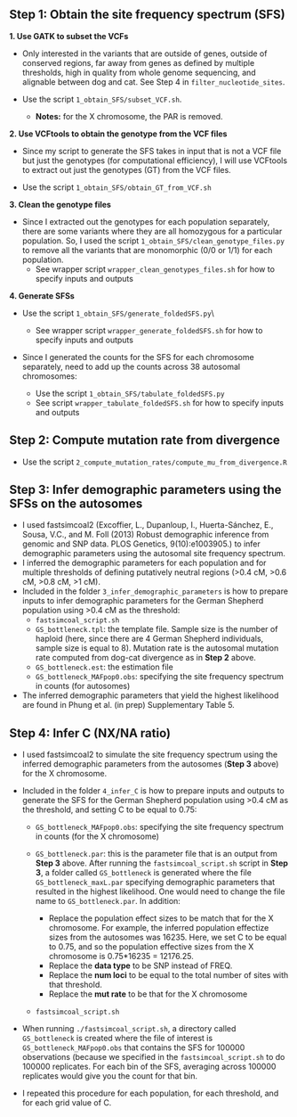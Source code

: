 ## Step 1: Obtain the site frequency spectrum (SFS)

**1. Use GATK to subset the VCFs**

* Only interested in the variants that are outside of genes, outside of conserved regions, far away from genes as defined by multiple thresholds, high in quality from whole genome sequencing, and alignable between dog and cat. See Step 4 in `filter_nucleotide_sites`.

* Use the script `1_obtain_SFS/subset_VCF.sh`.
  - **Notes:** for the X chromosome, the PAR is removed.
  
**2. Use VCFtools to obtain the genotype from the VCF files**

* Since my script to generate the SFS takes in input that is not a VCF file but just the genotypes (for computational efficiency), I will use VCFtools to extract out just the genotypes (GT) from the VCF files.

* Use the script `1_obtain_SFS/obtain_GT_from_VCF.sh`

**3. Clean the genotype files**
* Since I extracted out the genotypes for each population separately, there are some variants where they are all homozygous for a particular population. So, I used the script `1_obtain_SFS/clean_genotype_files.py` to remove all the variants that are monomorphic (0/0 or 1/1) for each population.
  - See wrapper script `wrapper_clean_genotypes_files.sh` for how to specify inputs and outputs

**4. Generate SFSs**

* Use the script `1_obtain_SFS/generate_foldedSFS.py`\
  - See wrapper script `wrapper_generate_foldedSFS.sh` for how to specify inputs and outputs

* Since I generated the counts for the SFS for each chromosome separately, need to add up the counts across 38 autosomal chromosomes:
  - Use the script `1_obtain_SFS/tabulate_foldedSFS.py`
  - See script `wrapper_tabulate_foldedSFS.sh` for how to specify inputs and outputs

## Step 2: Compute mutation rate from divergence

* Use the script `2_compute_mutation_rates/compute_mu_from_divergence.R`

## Step 3: Infer demographic parameters using the SFSs on the autosomes

* I used fastsimcoal2 (Excoffier, L., Dupanloup, I., Huerta-Sánchez, E., Sousa, V.C., and M. Foll (2013) Robust demographic inference from genomic and SNP data. PLOS Genetics, 9(10):e1003905.) to infer demographic parameters using the autosomal site frequency spectrum.
* I inferred the demographic parameters for each population and for multiple thresholds of defining putatively neutral regions (>0.4 cM, >0.6 cM, >0.8 cM, >1 cM). 
* Included in the folder `3_infer_demographic_parameters` is how to prepare inputs to infer demographic parameters for the German Shepherd population using >0.4 cM as the threshold:
  - `fastsimcoal_script.sh`
  - `GS_bottleneck.tpl`: the template file. Sample size is the number of haploid (here, since there are 4 German Shepherd individuals, sample size is equal to 8). Mutation rate is the autosomal mutation rate computed from dog-cat divergence as in **Step 2** above.
  - `GS_bottleneck.est`: the estimation file
  - `GS_bottleneck_MAFpop0.obs`: specifying the site frequency spectrum in counts (for autosomes)
* The inferred demographic parameters that yield the highest likelihood are found in Phung et al. (in prep) Supplementary Table 5.

## Step 4: Infer C (NX/NA ratio)

* I used fastsimcoal2 to simulate the site frequency spectrum using the inferred demographic parameters from the autosomes (**Step 3** above) for the X chromosome. 
* Included in the folder `4_infer_C` is how to prepare inputs and outputs to generate the SFS for the German Shepherd population using >0.4 cM as the threshold, and setting C to be equal to 0.75:
  - `GS_bottleneck_MAFpop0.obs`: specifying the site frequency spectrum in counts (for the X chromosome)
  - `GS_bottleneck.par`: this is the parameter file that is an output from **Step 3** above. After running the `fastsimcoal_script.sh` script in **Step 3**, a folder called `GS_bottleneck` is generated where the file `GS_bottleneck_maxL.par` specifying demographic parameters that resulted in the highest likelihood. One would need to change the file name to `GS_bottleneck.par`. In addition:
    + Replace the population effect sizes to be match that for the X chromosome. For example, the inferred population effectize sizes from the autosomes was 16235. Here, we set C to be equal to 0.75, and so the population effective sizes from the X chromosome is 0.75*16235 = 12176.25.
    + Replace the **data type** to be SNP instead of FREQ.
    + Replace the **num loci** to be equal to the total number of sites with that threshold. 
    + Replace the **mut rate** to be that for the X chromosome
    
  - `fastsimcoal_script.sh`
  
* When running `./fastsimcoal_script.sh`, a directory called `GS_bottleneck` is created where the file of interest is `GS_bottleneck_MAFpop0.obs` that contains the SFS for 100000 observations (because we specified in the `fastsimcoal_script.sh` to do 100000 replicates. For each bin of the SFS, averaging across 100000 replicates would give you the count for that bin.

* I repeated this procedure for each population, for each threshold, and for each grid value of C.
